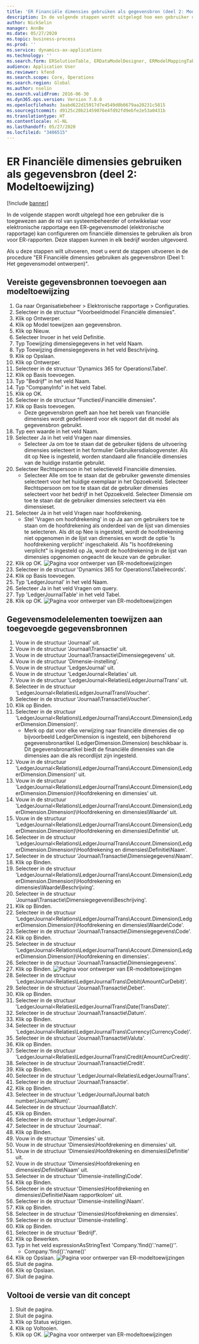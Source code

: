 ```yaml
---
title: 'ER Financiële dimensies gebruiken als gegevensbron (deel 2: Modeltoewijzing)'
description: In de volgende stappen wordt uitgelegd hoe een gebruiker die is toegewezen aan de rol van systeembeheerder of ontwikkelaar voor elektronische rapportage een ER-gegevensmodel (elektronische rapportage) kan configureren om financiële dimensies te gebruiken als bron voor ER-rapporten.
author: NickSelin
manager: AnnBe
ms.date: 05/27/2020
ms.topic: business-process
ms.prod: ''
ms.service: dynamics-ax-applications
ms.technology: ''
ms.search.form: ERSolutionTable, ERDataModelDesigner, ERModelMappingTable, ERModelMappingDesigner, ERExpressionDesignerFormula
audience: Application User
ms.reviewer: kfend
ms.search.scope: Core, Operations
ms.search.region: Global
ms.author: nselin
ms.search.validFrom: 2016-06-30
ms.dyn365.ops.version: Version 7.0.0
ms.openlocfilehash: 3aabd622d15917d7e4549d0b0679aa20231c5815
ms.sourcegitcommit: d9125c20b21459076e4fd92fd9ebfe2e53a0431b
ms.translationtype: HT
ms.contentlocale: nl-NL
ms.lasthandoff: 05/27/2020
ms.locfileid: "3406515"
---
```

# <a name="er-use-financial-dimensions-as-a-data-source-part-2---model-mapping"></a>ER Financiële dimensies gebruiken als gegevensbron (deel 2: Modeltoewijzing)

[!include [banner](../../includes/banner.md)]

In de volgende stappen wordt uitgelegd hoe een gebruiker die is toegewezen aan de rol van systeembeheerder of ontwikkelaar voor elektronische rapportage een ER-gegevensmodel (elektronische rapportage) kan configureren om financiële dimensies te gebruiken als bron voor ER-rapporten. Deze stappen kunnen in elk bedrijf worden uitgevoerd.

Als u deze stappen wilt uitvoeren, moet u eerst de stappen uitvoeren in de procedure "ER Financiële dimensies gebruiken als gegevensbron (Deel 1: Het gegevensmodel ontwerpen)".


## <a name="add-required-data-sources-to-model-mapping"></a>Vereiste gegevensbronnen toevoegen aan modeltoewijzing
1. Ga naar Organisatiebeheer > Elektronische rapportage > Configuraties.
2. Selecteer in de structuur "Voorbeeldmodel Financiële dimensies".
3. Klik op Ontwerper.
4. Klik op Model toewijzen aan gegevensbron.
5. Klik op Nieuw.
6. Selecteer Invoer in het veld Definitie.
7. Typ Toewijzing dimensiegegevens in het veld Naam.
8. Typ Toewijzing dimensiegegevens in het veld Beschrijving.
9. Klik op Opslaan.
10. Klik op Ontwerper.
11. Selecteer in de structuur 'Dynamics 365 for Operations\Tabel'.
12. Klik op Basis toevoegen.
13. Typ "Bedrijf" in het veld Naam.
14. Typ "CompanyInfo" in het veld Tabel.
15. Klik op OK.
16. Selecteer in de structuur "Functies\Financiële dimensies".
17. Klik op Basis toevoegen.
    * Deze gegevensbron geeft aan hoe het bereik van financiële dimensies wordt gedefinieerd voor elk rapport dat dit model als gegevensbron gebruikt.  
18. Typ een waarde in het veld Naam.
19. Selecteer Ja in het veld Vragen naar dimensies.
    * Selecteer Ja om toe te staan dat de gebruiker tijdens de uitvoering dimensies selecteert in het formulier Gebruikersdialoogvenster. Als dit op Nee is ingesteld, worden standaard alle financiële dimensies van de huidige instantie gebruikt.  
20. Selecteer Rechtspersoon in het selectieveld Financiële dimensies.
    * Selecteer Alle om toe te staan dat de gebruiker gewenste dimensies selecteert voor het huidige exemplaar in het Opzoekveld.  Selecteer Rechtspersoon om toe te staan dat de gebruiker dimensies selecteert voor het bedrijf in het Opzoekveld.  Selecteer Dimensie om toe te staan dat de gebruiker dimensies selecteert via één dimensieset.  
21. Selecteer Ja in het veld Vragen naar hoofdrekening.
    * Stel 'Vragen om hoofdrekening' in op Ja aan om gebruikers toe te staan om de hoofdrekening als onderdeel van de lijst van dimensies te selecteren.   Als dit op Nee is ingesteld, wordt de hoofdrekening niet opgenomen in de lijst van dimensies en wordt de optie 'Is hoofdrekening verplicht' ingeschakeld. Als "Is hoofdrekening verplicht" is ingesteld op Ja, wordt de hoofdrekening in de lijst van dimensies opgenomen ongeacht de keuze van de gebruiker.  
22. Klik op OK.
![Pagina voor ontwerper van ER-modeltoewijzingen](../media/er-financial-dimensions-guides-model-mapping1.png)
23. Selecteer in de structuur 'Dynamics 365 for Operations\Tabelrecords'.
24. Klik op Basis toevoegen.
25. Typ 'LedgerJournal' in het veld Naam.
26. Selecteer Ja in het veld Vragen om query.
27. Typ 'LedgerJournalTable' in het veld Tabel.
28. Klik op OK.
![Pagina voor ontwerper van ER-modeltoewijzingen](../media/er-financial-dimensions-guides-model-mapping2.png)

## <a name="map-data-model-elements-to-added-data-sources"></a>Gegevensmodelelementen toewijzen aan toegevoegde gegevensbronnen
1. Vouw in de structuur 'Journaal' uit.
2. Vouw in de structuur 'Journaal\Transactie' uit.
3. Vouw in de structuur 'Journaal\Transactie\Dimensiegegevens' uit.
4. Vouw in de structuur 'Dimensie-instelling'.
5. Vouw in de structuur 'LedgerJournal' uit.
6. Vouw in de structuur 'LedgerJournal\<Relaties' uit.
7. Vouw in de structuur 'LedgerJournal\<Relaties\LedgerJournalTrans' uit.
8. Selecteer in de structuur 'LedgerJournal\<Relaties\LedgerJournalTrans\Voucher'.
9. Selecteer in de structuur 'Journaal\Transactie\Voucher'.
10. Klik op Binden.
11. Selecteer in de structuur 'LedgerJournal\<Relations\LedgerJournalTrans\Account.Dimension(LedgerDimension.Dimension)'.
    * Merk op dat voor elke verwijzing naar financiële dimensies die op bijvoorbeeld LedgerDimension is ingesteld, een bijbehorend gegevensbronartikel (LedgerDimension.Dimension) beschikbaar is. Dit gegevensbronartikel biedt de financiële dimensies van die dimensies aan die als recordlijst zijn ingesteld.  
12. Vouw in de structuur 'LedgerJournal\<Relations\LedgerJournalTrans\Account.Dimension(LedgerDimension.Dimension)' uit.
13. Vouw in de structuur 'LedgerJournal\<Relations\LedgerJournalTrans\Account.Dimension(LedgerDimension.Dimension)\Hoofdrekening en dimensies' uit.
14. Vouw in de structuur 'LedgerJournal\<Relations\LedgerJournalTrans\Account.Dimension(LedgerDimension.Dimension)\Hoofdrekening en dimensies\Waarde' uit.
15. Vouw in de structuur 'LedgerJournal\<Relations\LedgerJournalTrans\Account.Dimension(LedgerDimension.Dimension)\Hoofdrekening en dimensies\Definitie' uit.
16. Selecteer in de structuur 'LedgerJournal\<Relations\LedgerJournalTrans\Account.Dimension(LedgerDimension.Dimension)\Hoofdrekening en dimensies\Definitie\Naam'.
17. Selecteer in de structuur 'Journaal\Transactie\Dimensiegegevens\Naam'.
18. Klik op Binden.
19. Selecteer in de structuur 'LedgerJournal\<Relations\LedgerJournalTrans\Account.Dimension(LedgerDimension.Dimension)\Hoofdrekening en dimensies\Waarde\Beschrijving'.
20. Selecteer in de structuur 'Journaal\Transactie\Dimensiegegevens\Beschrijving'.
21. Klik op Binden.
22. Selecteer in de structuur 'LedgerJournal\<Relations\LedgerJournalTrans\Account.Dimension(LedgerDimension.Dimension)\Hoofdrekening en dimensies\Waarde\Code'.
23. Selecteer in de structuur 'Journaal\Transactie\Dimensiegegevens\Code'.
24. Klik op Binden.
25. Selecteer in de structuur 'LedgerJournal\<Relations\LedgerJournalTrans\Account.Dimension(LedgerDimension.Dimension)\Hoofdrekening en dimensies'.
26. Selecteer in de structuur 'Journaal\Transactie\Dimensiegegevens'.
27. Klik op Binden.
![Pagina voor ontwerper van ER-modeltoewijzingen](../media/er-financial-dimensions-guides-model-mapping3.png)
28. Selecteer in de structuur 'LedgerJournal\<Relaties\LedgerJournalTrans\Debit(AmountCurDebit)'.
29. Selecteer in de structuur 'Journaal\Transactie\Debet'.
30. Klik op Binden.
31. Selecteer in de structuur 'LedgerJournal\<Relaties\LedgerJournalTrans\Date(TransDate)'.
32. Selecteer in de structuur 'Journaal\Transactie\Datum'.
33. Klik op Binden.
34. Selecteer in de structuur 'LedgerJournal\<Relaties\LedgerJournalTrans\Currency(CurrencyCode)'.
35. Selecteer in de structuur 'Journaal\Transactie\Valuta'.
36. Klik op Binden.
37. Selecteer in de structuur 'LedgerJournal\<Relaties\LedgerJournalTrans\Credit(AmountCurCredit)'.
38. Selecteer in de structuur 'Journaal\Transactie\Credit'.
39. Klik op Binden.
40. Selecteer in de structuur 'LedgerJournal\<Relaties\LedgerJournalTrans'.
41. Selecteer in de structuur 'Journaal\Transactie'.
42. Klik op Binden.
43. Selecteer in de structuur 'LedgerJournal\Journal batch number(JournalNum)'.
44. Selecteer in de structuur 'Journaal\Batch'.
45. Klik op Binden.
46. Selecteer in de structuur 'LedgerJournal'.
47. Selecteer in de structuur 'Journaal'.
48. Klik op Binden.
49. Vouw in de structuur 'Dimensies' uit.
50. Vouw in de structuur 'Dimensies\Hoofdrekening en dimensies' uit.
51. Vouw in de structuur 'Dimensies\Hoofdrekening en dimensies\Definitie' uit.
52. Vouw in de structuur 'Dimensies\Hoofdrekening en dimensies\Definitie\Naam' uit.
53. Selecteer in de structuur 'Dimensie-instelling\Code'.
54. Klik op Binden.
55. Selecteer in de structuur 'Dimensies\Hoofdrekening en dimensies\Definitie\Naam rapportkolom' uit.
56. Selecteer in de structuur 'Dimensie-instelling\Naam'.
57. Klik op Binden.
58. Selecteer in de structuur 'Dimensies\Hoofdrekening en dimensies'.
59. Selecteer in de structuur 'Dimensie-instelling'.
60. Klik op Binden.
61. Selecteer in de structuur 'Bedrijf'.
62. Klik op Bewerken.
63. Typ in het veld expressionAsStringText 'Company.'find()'.'name()''.
    * Company.'find()'.'name()'  
64. Klik op Opslaan.
![Pagina voor ontwerper van ER-modeltoewijzingen](../media/er-financial-dimensions-guides-model-mapping4.png)
65. Sluit de pagina.
66. Klik op Opslaan.
67. Sluit de pagina.

## <a name="complete-this-draft-models-version"></a>Voltooi de versie van dit concept
1. Sluit de pagina.
2. Sluit de pagina.
3. Klik op Status wijzigen.
4. Klik op Voltooien.
5. Klik op OK.
![Pagina voor ontwerper van ER-modeltoewijzingen](../media/er-financial-dimensions-guides-model-mapping5.png)
